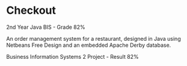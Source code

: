 # Checkout

2nd Year Java BIS - Grade 82%

An order management system for a restaurant, designed in Java using Netbeans Free Design and an embedded Apache Derby database.

Business Information Systems 2 Project - Result 82%
